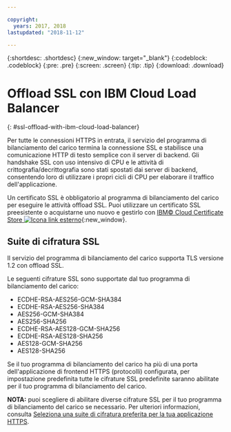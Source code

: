 ```yaml
---

copyright:
  years: 2017, 2018
lastupdated: "2018-11-12"

---
```


{:shortdesc: .shortdesc}
{:new_window: target="_blank"}
{:codeblock: .codeblock}
{:pre: .pre}
{:screen: .screen}
{:tip: .tip}
{:download: .download}

# Offload SSL con IBM Cloud Load Balancer
{: #ssl-offload-with-ibm-cloud-load-balancer}

Per tutte le connessioni HTTPS in entrata, il servizio del programma di bilanciamento del carico termina la connessione SSL e stabilisce una comunicazione HTTP di testo semplice con il server di backend. Gli handshake SSL con uso intensivo di CPU e le attività di crittografia/decrittografia sono stati spostati dai server di backend, consentendo loro di utilizzare i propri cicli di CPU per elaborare il traffico dell'applicazione. 

Un certificato SSL è obbligatorio al programma di bilanciamento del carico per eseguire le attività offload SSL. Puoi utilizzare un certificato SSL preesistente o acquistarne uno nuovo e gestirlo con [IBM© Cloud Certificate Store ![Icona link esterno](../../icons/launch-glyph.svg "Icona link esterno")](https://control.softlayer.com/security/sslcerts){:new_window}. 

## Suite di cifratura SSL
Il servizio del programma di bilanciamento del carico supporta TLS versione 1.2 con offload SSL.

Le seguenti cifrature SSL sono supportate dal tuo programma di bilanciamento del carico:

* ECDHE-RSA-AES256-GCM-SHA384
* ECDHE-RSA-AES256-SHA384
* AES256-GCM-SHA384
* AES256-SHA256
* ECDHE-RSA-AES128-GCM-SHA256
* ECDHE-RSA-AES128-SHA256
* AES128-GCM-SHA256
* AES128-SHA256

Se il tuo programma di bilanciamento del carico ha più di una porta dell'applicazione di frontend HTTPS (protocolli) configurata, per impostazione predefinita tutte le cifrature SSL predefinite saranno abilitate per il tuo programma di bilanciamento del carico. 

**NOTA:** puoi scegliere di abilitare diverse cifrature SSL per il tuo programma di bilanciamento del carico se necessario. Per ulteriori informazioni, consulta [Seleziona una suite di cifratura preferita per la tua applicazione HTTPS](/docs/infrastructure/loadbalancer-service?topic=loadbalancer-service-choosing-a-preferred-cipher-suite-for-your-https-application).
